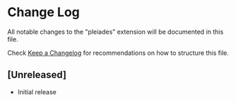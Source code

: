 # Change Log

All notable changes to the "pleiades" extension will be documented in this file.

Check [Keep a Changelog](http://keepachangelog.com/) for recommendations on how to structure this file.

## [Unreleased]

- Initial release
